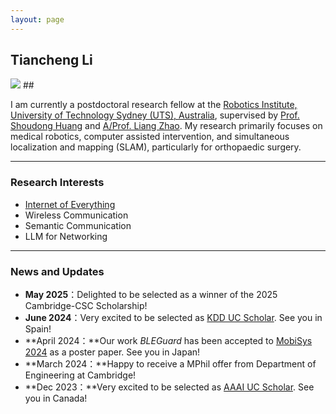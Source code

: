 ```yaml
---
layout: page
---
```


## Tiancheng Li

<img src="https://caihanlin.com/TianchengLi.jpg" class="floatpic">
##

I am currently a postdoctoral research fellow at the [Robotics Institute, University of Technology Sydney (UTS), Australia](https://www.uts.edu.au/research/centres/robotics-institute), supervised by [Prof. Shoudong Huang](https://profiles.uts.edu.au/Shoudong.Huang) and [A/Prof. Liang Zhao](https://www.research.ed.ac.uk/en/persons/liang-zhao). My research  primarily focuses on medical robotics, computer assisted intervention, and simultaneous localization and mapping (SLAM), particularly for orthopaedic surgery.  

---

### Research Interests

- [Internet of Everything](https://scholar.google.com/citations?view_op=search_authors&hl=zh-CN&mauthors=label:internet_of_everything)
- Wireless Communication
- Semantic Communication
- LLM for Networking

---

### News and Updates

- **May 2025**：Delighted to be selected as a winner of the 2025 Cambridge-CSC Scholarship!
- **June 2024**：Very excited to be selected as [KDD UC Scholar](https://kdd2024.kdd.org/undergraduate-consortium/). See you in Spain!
- **April 2024：**Our work *BLEGuard* has been accepted to [MobiSys 2024](https://www.sigmobile.org/mobisys/2024/) as a poster paper. See you in Japan!
- **March 2024：**Happy to receive a MPhil offer from Department of Engineering at Cambridge!
- **Dec 2023：**Very excited to be selected as [AAAI UC Scholar](https://aaai.org/aaai-conference/undergraduate-consortium-program/). See you in Canada!